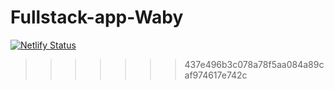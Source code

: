 # Fullstack-app-Waby
[![Netlify Status](https://api.netlify.com/api/v1/badges/99ab1b7a-6392-49b1-babb-445f600b7d11/deploy-status)](https://app.netlify.com/sites/waby/deploys)
>>>>>>> 437e496b3c078a78f5aa084a89caf974617e742c
